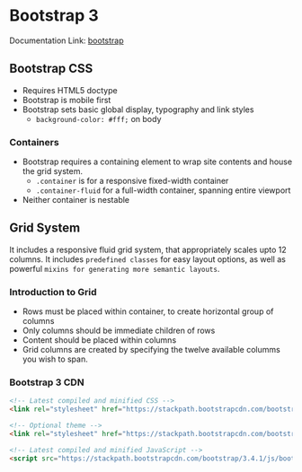 # Bootstrap 3

Documentation Link: [bootstrap](https://getbootstrap.com/docs/3.3/)

## Bootstrap CSS

- Requires HTML5 doctype
- Bootstrap is mobile first
- Bootstrap sets basic global display, typography and link styles
  - `background-color: #fff;` on body

### Containers

- Bootstrap requires a containing element to wrap site contents and house the grid system.
  - `.container` is for a responsive fixed-width container
  - `.container-fluid` for a full-width container, spanning entire viewport
- Neither container is nestable

## Grid System

It includes a responsive fluid grid system, that appropriately scales upto 12 columns.
It includes `predefined classes` for easy layout options, as well as powerful `mixins for generating more semantic layouts`.

### Introduction to Grid

- Rows must be placed within container, to create horizontal group of columns
- Only columns should be immediate children of rows
- Content should be placed within columns
- Grid columns are created by specifying the twelve available columms you wish to span.

### Bootstrap 3 CDN

```html
<!-- Latest compiled and minified CSS -->
<link rel="stylesheet" href="https://stackpath.bootstrapcdn.com/bootstrap/3.4.1/css/bootstrap.min.css" integrity="sha384-HSMxcRTRxnN+Bdg0JdbxYKrThecOKuH5zCYotlSAcp1+c8xmyTe9GYg1l9a69psu" crossorigin="anonymous">

<!-- Optional theme -->
<link rel="stylesheet" href="https://stackpath.bootstrapcdn.com/bootstrap/3.4.1/css/bootstrap-theme.min.css" integrity="sha384-6pzBo3FDv/PJ8r2KRkGHifhEocL+1X2rVCTTkUfGk7/0pbek5mMa1upzvWbrUbOZ" crossorigin="anonymous">

<!-- Latest compiled and minified JavaScript -->
<script src="https://stackpath.bootstrapcdn.com/bootstrap/3.4.1/js/bootstrap.min.js" integrity="sha384-aJ21OjlMXNL5UyIl/XNwTMqvzeRMZH2w8c5cRVpzpU8Y5bApTppSuUkhZXN0VxHd" crossorigin="anonymous"></script>
```